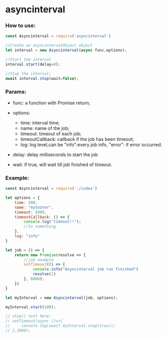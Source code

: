 # asyncinterval

### How to use:
```js
const Asyncinterval = require('asyncinterval')

//Create an asyncintervalObject object
let interval = new Asyncinterval(async func,options);

//Start the interval
interval.start(delay=0);

//Stop the interval;
await interval.stop(wait=false);

```
### Params:
- func: a function with Promise return;
- options:
	- time: interval time;
	- name: name of the job;
	- timeout: timeout of each job;
	- timeoutCallback: callback if the job has been timeout;
	- log: log level,can be "info":every job info, "error": if error occurred.

- delay: delay milliseconds to start the job
- wait: if true, will wait till job finished of timeout.

### Example:
```js
const Asyncinterval = require('./index')

let options = {
    time: 500,
    name: "mytester",
    timeout: 5000,
    timeoutCallback: () => {
        console.log("timeout!!");
        //to something
    },
    log: "info"
}

let job = () => {
    return new Promise(resolve => {
        //job example
        setTimeout(() => {
            console.info("Asyncinterval job run finished")
            resolve(1)
        }, 6000);
    })
}

let myInterval = new Asyncinterval(job, options);

myInterval.start(100);

// stop() test here:
// setTimeout(async ()=>{
//     console.log(await myInterval.stop(true));
// },2000);

```